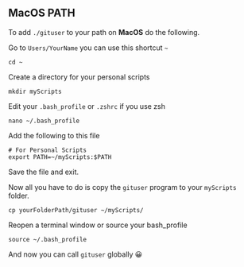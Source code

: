 ## MacOS PATH

To add `./gituser` to your path on <b>MacOS</b> do the following.

Go to `Users/YourName` you can use this shortcut `~`

```
cd ~
```

Create a directory for your personal scripts

```
mkdir myScripts
```

Edit your `.bash_profile` or `.zshrc` if you use zsh

```
nano ~/.bash_profile
```

Add the following to this file

```
# For Personal Scripts
export PATH=~/myScripts:$PATH
```

Save the file and exit.

Now all you have to do is copy the `gituser` program to your `myScripts` folder.

```
cp yourFolderPath/gituser ~/myScripts/
```

Reopen a terminal window or source your bash_profile

```
source ~/.bash_profile
```

And now you can call `gituser` globally 😀
